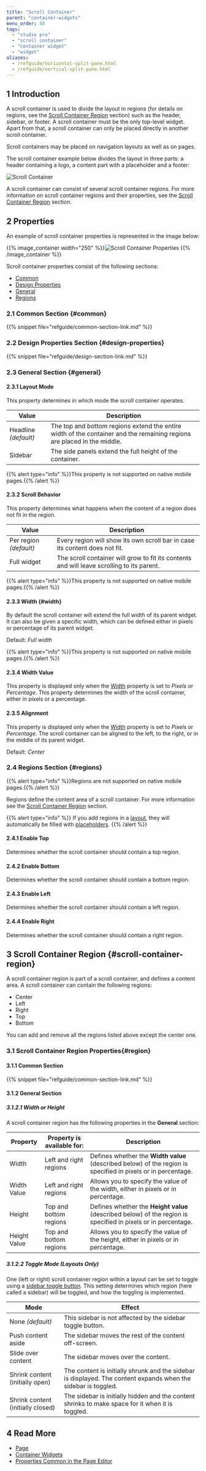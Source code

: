 ```yaml
---
title: "Scroll Container"
parent: "container-widgets"
menu_order: 50
tags:
  - "studio pro"
  - "scroll container"
  - "container widget"
  - "widget"
aliases:
  - /refguide/horizontal-split-pane.html
  - /refguide/vertical-split-pane.html
---
```


## 1 Introduction

A scroll container is used to divide the layout in regions (for details on regions, see the [Scroll Container Region](#scroll-container-region) section) such as the header, sidebar, or footer. A scroll container must be the only top-level widget. Apart from that, a scroll container can only be placed directly in another scroll container.

Scroll containers may be placed on navigation layouts as well as on pages.

The scroll container example below divides the layout in three parts: a header containing a logo, a content part with a placeholder and a footer:

![Scroll Container](attachments/container-widgets/scroll-container.PNG)


A scroll container can consist of several scroll container regions. For more information on scroll container regions and their properties, see the [Scroll Container Region](#scroll-container-region) section.

## 2 Properties

An example of scroll container properties is represented in the image below:

{{% image_container width="250" %}}![Scroll Container Properties](attachments/container-widgets/scroll-container-properties.png)
{{% /image_container %}}

Scroll container properties consist of the following sections:

* [Common](#common)
* [Design Properties](#design-properties)
* [General](#general)
* [Regions](#regions)

### 2.1 Common Section {#common}

{{% snippet file="refguide/common-section-link.md" %}}

### 2.2 Design Properties Section {#design-properties}

{{% snippet file="refguide/design-section-link.md" %}}

### 2.3 General Section {#general}

#### 2.3.1 Layout Mode

This property determines in which mode the scroll container operates.

| Value                 | Description                                                                                                             |
| --------------------- | ----------------------------------------------------------------------------------------------------------------------- |
| Headline  *(default)* | The top and bottom regions extend the entire width of the container and the remaining regions are placed in the middle. |
| Sidebar               | The side panels extend the full height of the container.                                                                |

{{% alert type="info" %}}This property is not supported on native mobile pages.{{% /alert %}}

#### 2.3.2 Scroll Behavior

This property determines what happens when the content of a region does not fit in the region.

| Value                  | Description                                                                                |
| ---------------------- | ------------------------------------------------------------------------------------------ |
| Per region *(default)* | Every region will show its own scroll bar in case its content does not fit.                |
| Full widget            | The scroll container will grow to fit its contents and will leave scrolling to its parent. |

{{% alert type="info" %}}This property is not supported on native mobile pages.{{% /alert %}}

#### 2.3.3 Width {#width}

By default the scroll container will extend the full width of its parent widget. It can also be given a specific width, which can be defined either in pixels or percentage of its parent widget.

Default: *Full width*

{{% alert type="info" %}}This property is not supported on native mobile pages.{{% /alert %}}

#### 2.3.4 Width Value

This property is displayed only when the [Width](#width) property is set to *Pixels* or *Percentage*. This property determines the width of the scroll container, either in pixels or a percentage.

#### 2.3.5 Alignment

This property is displayed only when the [Width](#width) property is set to *Pixels* or *Percentage*. The scroll container can be aligned to the left, to the right, or in the middle of its parent widget.

Default: *Center*

### 2.4 Regions Section {#regions}

{{% alert type="info" %}}Regions are not supported on native mobile pages.{{% /alert %}}

Regions define the content area of a scroll container. For more information see the [Scroll Container Region](#scroll-container-region) section.

{{% alert type="info" %}}
If you add regions in a [layout](layout), they will automatically be filled with [placeholders](placeholder).
{{% /alert %}}

#### 2.4.1 Enable Top

Determines whether the scroll container should contain a top region.

#### 2.4.2 Enable Bottom

Determines whether the scroll container should contain a bottom region.

#### 2.4.3 Enable Left

Determines whether the scroll container should contain a left region.

#### 2.4.4 Enable Right

Determines whether the scroll container should contain a right region.

## 3 Scroll Container Region {#scroll-container-region}

A scroll container region is part of a scroll container, and defines a content area. A scroll container can contain the following regions:

* Center
* Left
* Right
* Top
* Bottom

You can add and remove all the regions listed above except the center one.

### 3.1 Scroll Container Region Properties{#region}

#### 3.1.1 Common Section

{{% snippet file="refguide/common-section-link.md" %}}

#### 3.1.2 General Section

##### 3.1.2.1 Width or Height

A scroll container region has the following properties in the **General** section:

| Property     | Property is available for: | Description                                                                                                   |
| ------------ | -------------------------- | ------------------------------------------------------------------------------------------------------------- |
| Width        | Left and right regions     | Defines whether the **Width value** (described below) of the region is specified in pixels or in percentage.  |
| Width Value  | Left and right regions     | Allows you to specify the value of the width, either in pixels or in percentage.                              |
| Height       | Top and bottom regions     | Defines whether the **Height value** (described below) of the region is specified in pixels or in percentage. |
| Height Value | Top and bottom regions     | Allows you to specify the value of the height, either in pixels or in percentage.                             |

##### 3.1.2.2 Toggle Mode (Layouts Only)

One (left or right) scroll container region within a layout can be set to toggle using a [sidebar toggle button](sidebar-toggle-button). This setting determines which region (here called a sidebar) will be toggled, and how the toggling is implemented.

| Mode                              | Effect                                                                                                         |
| --------------------------------- | -------------------------------------------------------------------------------------------------------------- |
| None *(default)*                  | This sidebar is not affected by the sidebar toggle button.                                                     |
| Push content aside                | The sidebar moves the rest of the content off-screen.                                                          |
| Slide over content                | The sidebar moves over the content.                                                                            |
| Shrink content (initially open)   | The content is initially shrunk and the sidebar is displayed. The content expands when the sidebar is toggled. |
| Shrink content (initially closed) | The sidebar is initially hidden and the content shrinks to make space for it when it is toggled.               |

## 4 Read More

* [Page](page)
* [Container Widgets](container-widgets)
* [Properties Common in the Page Editor](common-widget-properties)